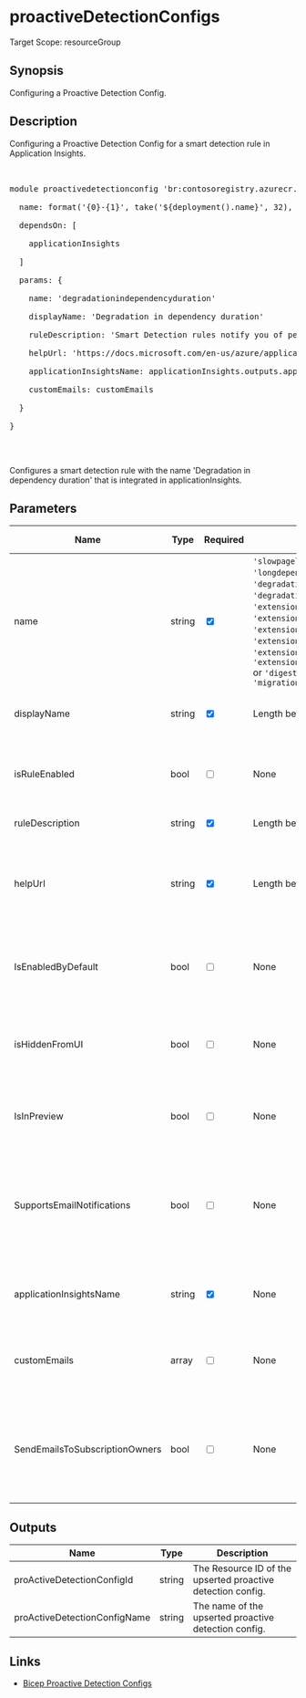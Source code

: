 ﻿# proactiveDetectionConfigs

Target Scope: resourceGroup

## Synopsis
Configuring a Proactive Detection Config.

## Description
Configuring a Proactive Detection Config for a smart detection rule in Application Insights.<br>
<pre><br>
module proactivedetectionconfig 'br:contosoregistry.azurecr.io/insights/components/proactivedetectionconfigs:latest' = {<br>
  name: format('{0}-{1}', take('${deployment().name}', 32), 'degradationindependencyduration')<br>
  dependsOn: [<br>
    applicationInsights<br>
  ]<br>
  params: {<br>
    name: 'degradationindependencyduration'<br>
    displayName: 'Degradation in dependency duration'<br>
    ruleDescription: 'Smart Detection rules notify you of performance anomaly issues.'<br>
    helpUrl: 'https://docs.microsoft.com/en-us/azure/application-insights/app-insights-proactive-performance-diagnostics'<br>
    applicationInsightsName: applicationInsights.outputs.appInsightsName<br>
    customEmails: customEmails<br>
  }<br>
}<br>
</pre><br>
<p>Configures a smart detection rule with the name 'Degradation in dependency duration' that is integrated in applicationInsights.</p>

## Parameters
| Name | Type | Required | Validation | Default value | Description |
| -- |  -- | -- | -- | -- | -- |
| name | string | <input type="checkbox" checked> | `'slowpageloadtime'` or `'slowserverresponsetime'` or `'longdependencyduration'` or `'degradationinserverresponsetime'` or `'degradationindependencyduration'` or `'extension_traceseveritydetector'` or `'extension_exceptionchangeextension'` or `'extension_memoryleakextension'` or `'extension_securityextensionspackage'` or `'extension_canaryextension'` or `'extension_billingdatavolumedailyspikeextension'` or `'digestMailConfiguration'` or `'migrationToAlertRulesCompleted'` | <pre></pre> | The internal resource name for the proactive detection rule you want to set the config to. |
| displayName | string | <input type="checkbox" checked> | Length between 1-* | <pre></pre> | The rule name as it is displayed in UI |
| isRuleEnabled | bool | <input type="checkbox"> | None | <pre>true</pre> | A flag that indicates whether this rule is enabled by the user |
| ruleDescription | string | <input type="checkbox" checked> | Length between 1-* | <pre></pre> | The rule description |
| helpUrl | string | <input type="checkbox" checked> | Length between 1-* | <pre></pre> | URL which displays additional info about the proactive detection rule |
| IsEnabledByDefault | bool | <input type="checkbox"> | None | <pre>true</pre> | A flag indicating whether the rule is enabled by default |
| isHiddenFromUI | bool | <input type="checkbox"> | None | <pre>false</pre> | A flag indicating whether the rule is hidden (from the UI) |
| IsInPreview | bool | <input type="checkbox"> | None | <pre>false</pre> | A flag indicating whether the rule is in preview |
| SupportsEmailNotifications | bool | <input type="checkbox"> | None | <pre>true</pre> | A flag indicating whether email notifications are supported for detections for this rule |
| applicationInsightsName | string | <input type="checkbox" checked> | None | <pre></pre> | Existing parent Application Insights resource |
| customEmails | array | <input type="checkbox"> | None | <pre>[]</pre> | Additional email recipients for smart detection notification |
| SendEmailsToSubscriptionOwners | bool | <input type="checkbox"> | None | <pre>false</pre> | A flag that indicated whether notifications on this rule should be sent to subscription owners |

## Outputs
| Name | Type | Description |
| -- |  -- | -- |
| proActiveDetectionConfigId | string | The Resource ID of the upserted proactive detection config. |
| proActiveDetectionConfigName | string | The name of the upserted proactive detection config. |

## Links
- [Bicep Proactive Detection Configs](https://learn.microsoft.com/en-us/azure/templates/microsoft.insights/2018-05-01-preview/components/proactivedetectionconfigs?pivots=deployment-language-bicep)
